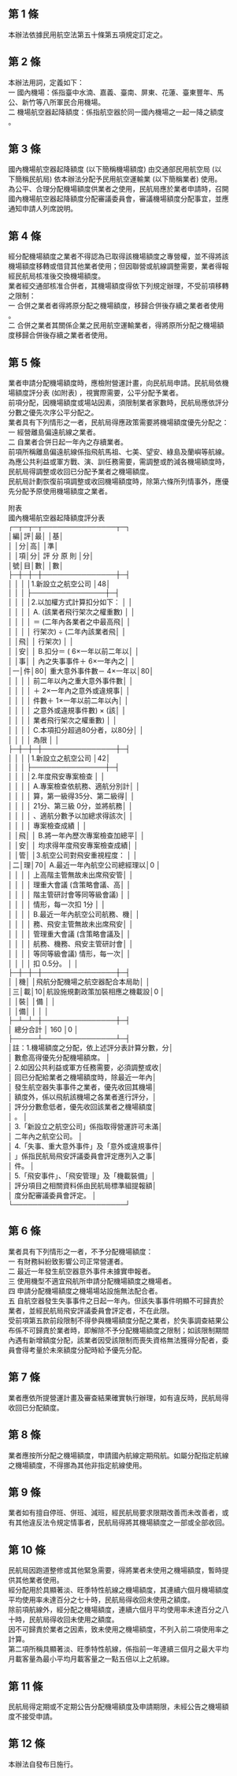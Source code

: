 第 1 條
-------
本辦法依據民用航空法第五十條第五項規定訂定之。

第 2 條
-------
本辦法用詞，定義如下：  
一  國內機場：係指臺中水湳、嘉義、臺南、屏東、花蓮、臺東豐年、馬  
    公、新竹等八所軍民合用機場。  
二  機場航空器起降額度：係指航空器於同一國內機場之一起一降之額度  
    。

第 3 條
-------
國內機場航空器起降額度 (以下簡稱機場額度) 由交通部民用航空局 (以  
下簡稱民航局) 依本辦法分配予民用航空運輸業 (以下簡稱業者) 使用。  
為公平、合理分配機場額度供業者之使用，民航局應於業者申請時，召開  
國內機場航空器起降額度分配審議委員會，審議機場額度分配事宜，並應  
通知申請人列席說明。

第 4 條
-------
經分配機場額度之業者不得認為已取得該機場額度之專營權，並不得將該  
機場額度移轉或借貸其他業者使用；但因聯營或航線調整需要，業者得報  
經民航局核准後交換機場額度。  
業者經交通部核准合併者，其機場額度得依下列規定辦理，不受前項移轉  
之限制：  
一  合併之業者者得將原分配之機場額度，移歸合併後存續之業者者使用  
    。  
二  合併之業者其關係企業之民用航空運輸業者，得將原所分配之機場額  
    度移歸合併後存續之業者者使用。

第 5 條
-------
業者申請分配機場額度時，應檢附營運計畫，向民航局申請。民航局依機  
場額度評分表 (如附表) ，視實際需要，公平分配予業者。  
前項分配，因機場額度或場站因素，須限制業者家數時，民航局應依評分  
分數之優先次序公平分配之。  
業者具有下列情形之一者，民航局得應政策需要將機場額度優先分配之：  
一  經營離島偏遠航線之業者。  
二  自業者合併日起一年內之存續業者。  
前項所稱離島偏遠航線係指飛航馬祖、七美、望安、綠島及蘭嶼等航線。  
為應公共利益或軍方戰、演、訓任務需要，需調整或酌減各機場額度時，  
民航局得調整或收回已分配予業者之機場額度。  
民航局計劃恢復前項調整或收回機場額度時，除第六條所列情事外，應優  
先分配予原使用機場額度之業者。  
  
附表  
          國內機場航空器起降額度評分表  
┌─┬─┬─┬───────────────┬─┐  
│編│評│最│                              │基│  
│  │分│高│                              │準│  
│  │項│分│  評      分      原      則  │分│  
│號│目│數│                              │數│  
├─┼─┼─┼───────────────┼─┤  
│  │  │  │1.新設立之航空公司            │48│  
│  │  │  ├───────────────┼─┤  
│  │  │  │2.以加權方式計算扣分如下：    │  │  
│  │  │  │  A. (該業者飛行架次之權重數) │  │  
│  │  │  │    ＝ (二年內各業者之中最高飛│  │  
│  │  │  │    行架次) ÷ (二年內該業者飛│  │  
│  │飛│  │    行架次)                   │  │  
│  │安│  │  B.扣分＝ ( 6×一年以前二年以│  │  
│  │事│  │    內之失事事件＋ 6×一年內之│  │  
│一│件│80│    重大意外事件數－ 4×一年以│80│  
│  │  │  │    前二年以內之重大意外事件數│  │  
│  │  │  │    ＋ 2×一年內之意外或違規事│  │  
│  │  │  │    件數＋ 1×一年以前二年以內│  │  
│  │  │  │    之意外或違規事件數) × (該│  │  
│  │  │  │    業者飛行架次之權重數)     │  │  
│  │  │  │  C.本項扣分超過80分者，以80分│  │  
│  │  │  │    為限                      │  │  
├─┼─┼─┼───────────────┼─┤  
│  │  │  │1.新設立之航空公司            │42│  
│  │  │  ├───────────────┼─┤  
│  │  │  │2.年度飛安專案檢查            │  │  
│  │  │  │  A.專案檢查依航務、適航分別計│  │  
│  │  │  │    算，第一級得35分、第二級得│  │  
│  │  │  │    21分、第三級 0分，並將航務│  │  
│  │  │  │    、適航分數予以加總求得該次│  │  
│  │  │  │    專案檢查成績              │  │  
│  │飛│  │  B.將一年內歷次專案檢查加總平│  │  
│  │安│  │    均求得年度飛安專案檢查成績│  │  
│  │管│  │3.航空公司對飛安重視程度：    │  │  
│二│理│70│  A.最近一年內航空公司總經理以│0 │  
│  │  │  │    上高階主管無故未出席飛安管│  │  
│  │  │  │    理重大會議 (含策略會議、高│  │  
│  │  │  │    階主管研討會等同等級會議) │  │  
│  │  │  │    情形，每一次扣 1分        │  │  
│  │  │  │  B.最近一年內航空公司航務、機│  │  
│  │  │  │    務、飛安主管無故未出席飛安│  │  
│  │  │  │    管理重大會議 (含策略會議及│  │  
│  │  │  │    航務、機務、飛安主管研討會│  │  
│  │  │  │    等同等級會議) 情形，每一次│  │  
│  │  │  │    扣 0.5分。                │  │  
├─┼─┼─┼───────────────┼─┤  
│  │機│  │飛航分配機場之航空器配合本局助│  │  
│三│載│10│航設施規劃政策加裝相應之機載設│0 │  
│  │裝│  │備                            │  │  
│  │備│  │                              │  │  
├─┴─┴─┼───────────────┼─┤  
│ 總分合計 │             160              │0 │  
├─────┴───────────────┴─┤  
│註：1.機場額度之分配，依上述評分表計算分數，分│  
│      數愈高得優先分配機場額席。              │  
│    2.如因公共利益或軍方任務需要，必須調整或收│  
│      回已分配給業者之機場額度時，除最近一年內│  
│      發生航空器失事事件之業者，優先收回其機場│  
│      額度外，係以飛航該機場之各業者進行評分，│  
│      評分分數愈低者，優先收回該業者之機場額度│  
│      。                                      │  
│    3.「新設立之航空公司」係指取得營運許可未滿│  
│      二年內之航空公司。                      │  
│    4.「失事、重大意外事件」及「意外或違規事件│  
│      」係指民航局飛安評議委員會評定應列入之事│  
│      件。                                    │  
│    5.「飛安事件」、「飛安管理」及「機載裝備」│  
│      評分項目之相關資料係由民航局標準組提報額│  
│      度分配審議委員會評定。                  │  
└───────────────────────┘

第 6 條
-------
業者具有下列情形之一者，不予分配機場額度：  
一  有財務糾紛致影響公司正常營運者。  
二  最近一年發生航空器意外事件未據實申報者。  
三  使用機型不適宜飛航所申請分配機場額度之機場者。  
四  申請分配機場額度之機場場站設施無法配合者。  
五  自航空器發生失事事件之日起一年內。但該失事事件明顯不可歸責於  
    業者，並經民航局飛安評議委員會評定者，不在此限。  
受前項第五款前段限制不得參與機場額度分配之業者，於失事調查結果公  
布係不可歸責於業者時，即解除不予分配機場額度之限制；如該限制期間  
內遇有新增額度分配，該業者因受該限制而喪失資格無法獲得分配者，委  
員會得考量於未來額度分配時給予優先分配。

第 7 條
-------
業者應依所提營運計畫及審查結果確實執行辦理，如有違反時，民航局得  
收回已分配額度。

第 8 條
-------
業者應按所分配之機場額度，申請國內航線定期飛航。如屬分配指定航線  
之機場額度，不得挪為其他非指定航線使用。

第 9 條
-------
業者如有擅自停班、併班、減班，經民航局要求限期改善而未改善者，或  
有其他違反法令規定情事者，民航局得將其機場額度之一部或全部收回。

第 10 條
--------
民航局因跑道整修或其他緊急需要，得將業者未使用之機場額度，暫時提  
供其他業者使用。  
經分配用於具顯著淡、旺季特性航線之機場額度，其連續六個月機場額度  
平均使用率未達百分之七十時，民航局得收回未使用之額度。  
除前項航線外，經分配之機場額度，連續六個月平均使用率未達百分之八  
十時，民航局得收回未使用之額度。  
因不可歸責於業者之因素，致未使用之機場額度，不列入前二項使用率之  
計算。  
第二項所稱具顯著淡、旺季特性航線，係指前一年連續三個月之最大平均  
月載客量為最小平均月載客量之一點五倍以上之航線。

第 11 條
--------
民航局得定期或不定期公告分配機場額度及申請期限，未經公告之機場額  
度不接受申請。

第 12 條
--------
本辦法自發布日施行。

